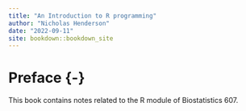 ```yaml
--- 
title: "An Introduction to R programming"
author: "Nicholas Henderson"
date: "2022-09-11"
site: bookdown::bookdown_site
---
```


# Preface {-}

This book contains notes related to the R module of Biostatistics 607.
